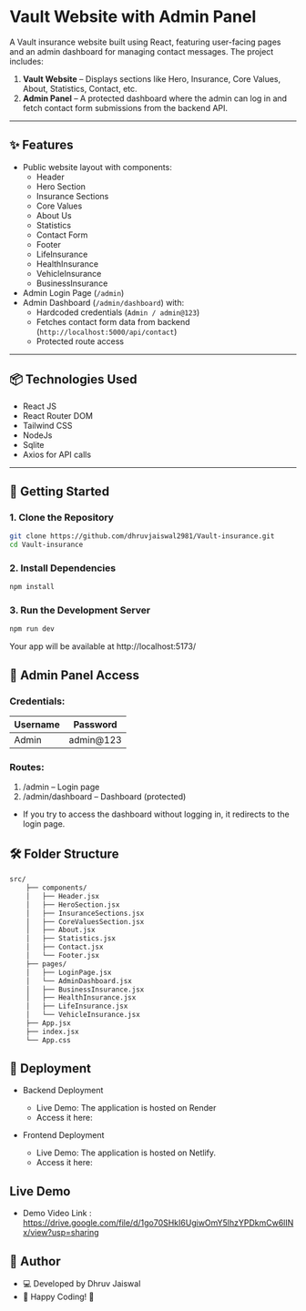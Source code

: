 # Vault Website with Admin Panel

A Vault insurance website built using React, featuring user-facing pages and an admin dashboard for managing contact messages. The project includes:

1. **Vault Website** – Displays sections like Hero, Insurance, Core Values, About, Statistics, Contact, etc.
2. **Admin Panel** – A protected dashboard where the admin can log in and fetch contact form submissions from the backend API.

---

## ✨ Features

- Public website layout with components:
  - Header
  - Hero Section
  - Insurance Sections
  - Core Values
  - About Us
  - Statistics
  - Contact Form
  - Footer
  - LifeInsurance
  - HealthInsurance
  - VehicleInsurance
  - BusinessInsurance
- Admin Login Page (`/admin`)
- Admin Dashboard (`/admin/dashboard`) with:
  - Hardcoded credentials (`Admin / admin@123`)
  - Fetches contact form data from backend (`http://localhost:5000/api/contact`)
  - Protected route access

---

## 📦 Technologies Used

- React JS
- React Router DOM
- Tailwind CSS
- NodeJs
- Sqlite
- Axios for API calls

---

## 🚀 Getting Started

### 1. Clone the Repository

```bash
git clone https://github.com/dhruvjaiswal2981/Vault-insurance.git
cd Vault-insurance
```

### 2. Install Dependencies

```bash
npm install
```

### 3. Run the Development Server
```bash
npm run dev
```
Your app will be available at http://localhost:5173/ 

## 🔐 Admin Panel Access

### Credentials:

| Username | Password   |
| -------- | ---------- |
| Admin    | admin@123 |

### Routes:

1. /admin – Login page
2. /admin/dashboard – Dashboard (protected)

- If you try to access the dashboard without logging in, it redirects to the login page.

## 🛠 Folder Structure

```bash
src/
    ├── components/
    │   ├── Header.jsx
    │   ├── HeroSection.jsx
    │   ├── InsuranceSections.jsx
    │   ├── CoreValuesSection.jsx
    │   ├── About.jsx
    │   ├── Statistics.jsx
    │   ├── Contact.jsx
    │   └── Footer.jsx
    ├── pages/
    │   ├── LoginPage.jsx
    │   └── AdminDashboard.jsx
    │   ├── BusinessInsurance.jsx
    │   ├── HealthInsurance.jsx
    │   ├── LifeInsurance.jsx
    │   └── VehicleInsurance.jsx
    ├── App.jsx
    ├── index.jsx
    └── App.css
```

## 🚀 Deployment

- Backend Deployment
    - Live Demo: The application is hosted on Render
    - Access it here: 

- Frontend Deployment
    - Live Demo: The application is hosted on Netlify.
    - Access it here: 

## Live Demo
- Demo Video Link : https://drive.google.com/file/d/1go70SHkI6UgiwOmY5lhzYPDkmCw6lINx/view?usp=sharing

## 📌 Author

- 💻 Developed by Dhruv Jaiswal
- 🚀 Happy Coding! 🎉